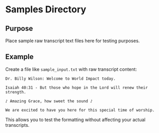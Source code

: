 # Samples Directory

## Purpose

Place sample raw transcript text files here for testing purposes.

## Example

Create a file like `sample_input.txt` with raw transcript content:

```
Dr. Billy Wilson: Welcome to World Impact today.

Isaiah 40:31 - But those who hope in the Lord will renew their strength.

♪ Amazing Grace, how sweet the sound ♪

We are excited to have you here for this special time of worship.
```

This allows you to test the formatting without affecting your actual transcripts.
